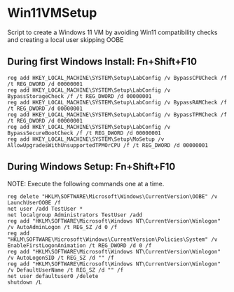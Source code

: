 # Win11VMSetup
Script to create a Windows 11 VM by avoiding Win11 compatibility checks and creating a local user skipping OOBE

## During first Windows Install: Fn+Shift+F10
```
reg add HKEY_LOCAL_MACHINE\SYSTEM\Setup\LabConfig /v BypassCPUCheck /f /t REG_DWORD /d 00000001
reg add HKEY_LOCAL_MACHINE\SYSTEM\Setup\LabConfig /v BypassStorageCheck /f /t REG_DWORD /d 00000001
reg add HKEY_LOCAL_MACHINE\SYSTEM\Setup\LabConfig /v BypassRAMCheck /f /t REG_DWORD /d 00000001
reg add HKEY_LOCAL_MACHINE\SYSTEM\Setup\LabConfig /v BypassTPMCheck /f /t REG_DWORD /d 00000001
reg add HKEY_LOCAL_MACHINE\SYSTEM\Setup\LabConfig /v BypassSecureBootCheck /f /t REG_DWORD /d 00000001
reg add HKEY_LOCAL_MACHINE\SYSTEM\Setup\MoSetup /v AllowUpgradesWithUnsupportedTPMOrCPU /f /t REG_DWORD /d 00000001
```
## During Windows Setup: Fn+Shift+F10
NOTE: Execute the following commands one at a time.
```
reg delete "HKLM\SOFTWARE\Microsoft\Windows\CurrentVersion\OOBE" /v LaunchUserOOBE /f
net user /add TestUser *
net localgroup Administrators TestUser /add
reg add "HKLM\SOFTWARE\Microsoft\Windows NT\CurrentVersion\Winlogon" /v AutoAdminLogon /t REG_SZ /d 0 /f
reg add "HKLM\SOFTWARE\Microsoft\Windows\CurrentVersion\Policies\System" /v EnableFirstLogonAnimation /t REG_DWORD /d 0 /f
reg add "HKLM\SOFTWARE\Microsoft\Windows NT\CurrentVersion\Winlogon" /v AutoLogonSID /t REG_SZ /d "" /f
reg add "HKLM\SOFTWARE\Microsoft\Windows NT\CurrentVersion\Winlogon" /v DefaultUserName /t REG_SZ /d "" /f
net user defaultuser0 /delete
shutdown /L
```
